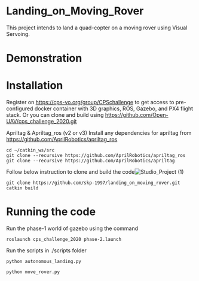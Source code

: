 # Landing_on_Moving_Rover
This project intends to land a quad-copter on a moving rover using Visual Servoing.

# Demonstration


# Installation

Register on https://cps-vo.org/group/CPSchallenge to get access to pre-configured docker container with 3D graphics, ROS, Gazebo, and PX4 flight stack.
Or you can clone and build using https://github.com/Open-UAV/cps_challenge_2020.git


Apriltag & Apriltag_ros (v2 or v3) Install any dependencies for apriltag from https://github.com/AprilRobotics/apriltag_ros
```
cd ~/catkin_ws/src
git clone --recursive https://github.com/AprilRobotics/apriltag_ros
git clone --recursive https://github.com/AprilRobotics/apriltag
```

Follow below instruction to clone and build the code![Studio_Project (1)](https://user-images.githubusercontent.com/97504177/236708959-100a0d4e-8fb0-4113-8710-c076d8596115.gif)

```
git clone https://github.com/skp-1997/landing_on_moving_rover.git
catkin build
```

# Running the code

Run the phase-1 world of gazebo using the command
```
roslaunch cps_challenge_2020 phase-2.launch
```
Run the scripts in ./scripts folder
```
python autonomous_landing.py
```

```
python move_rover.py
```

